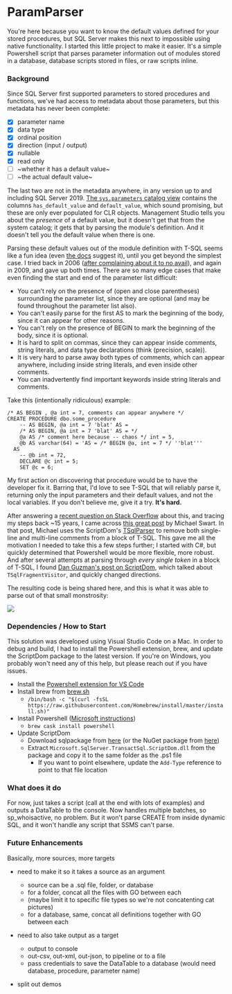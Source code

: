 # ParamParser

You're here because you want to know the default values defined for your stored procedures, but SQL Server makes this next to impossible using native functionality. I started this little project to make it easier. It's a simple Powershell script that parses parameter information out of modules stored in a database, database scripts stored in files, or raw scripts inline.

### Background

Since SQL Server first supported parameters to stored procedures and functions, we've had access to metadata about those parameters, but this metadata has never been complete:

- [x] parameter name
- [x] data type
- [x] ordinal position
- [x] direction (input / output)
- [x] nullable
- [x] read only
- [ ] ~whether it has a default value~
- [ ] ~the actual default value~

The last two are not in the metadata anywhere, in any version up to and including SQL Server 2019. [The `sys.parameters` catalog view](https://docs.microsoft.com/en-us/sql/relational-databases/system-catalog-views/sys-parameters-transact-sql) contains the columns `has_default_value` and `default_value`, which sound promising, but these are only ever populated for CLR objects. Management Studio tells you about the _presence_ of a default value, but it doesn't get that from the system catalog; it gets that by parsing the module's definition. And it doesn't tell you the default value when there is one. 

Parsing these default values out of the module definition with T-SQL seems like a fun idea (even [the docs](https://docs.microsoft.com/en-us/sql/relational-databases/system-catalog-views/sys-parameters-transact-sql) suggest it), until you get beyond the simplest case. I tried back in 2006 ([after complaining about it to no avail](https://feedback.azure.com/forums/908035-sql-server/suggestions/32891455-populate-has-default-value-in-sys-parameters)), and again in 2009, and gave up both times. There are so many edge cases that make even finding the start and end of the parameter list difficult:

- You can’t rely on the presence of (open and close parentheses) surrounding the parameter list, since they are optional (and may be found throughout the parameter list also).
- You can't easily parse for the first AS to mark the beginning of the body, since it can appear for other reasons.
- You can't rely on the presence of BEGIN to mark the beginning of the body, since it is optional.
- It is hard to split on commas, since they can appear inside comments, string literals, and data type declarations (think (precision, scale)).
- It is very hard to parse away both types of comments, which can appear anywhere, including inside string literals, and even inside other comments.
- You can inadvertently find important keywords inside string literals and comments.

Take this (intentionally ridiculous) example:

```
/* AS BEGIN , @a int = 7, comments can appear anywhere */
CREATE PROCEDURE dbo.some_procedure 
    -- AS BEGIN, @a int = 7 'blat' AS =
    /* AS BEGIN, @a int = 7 'blat' AS = */
    @a AS /* comment here because -- chaos */ int = 5,
    @b AS varchar(64) = 'AS = /* BEGIN @a, int = 7 */ ''blat'''
  AS
    -- @b int = 72,
    DECLARE @c int = 5;
    SET @c = 6;
```

My first action on discovering that procedure would be to have the developer fix it. Barring that, I'd love to see T-SQL that will reliably parse it, returning only the input parameters and their default values, and not the local variables. If you don't believe me, give it a try. **It's hard.**

After answering a [recent question on Stack Overflow](https://stackoverflow.com/q/63581531/61305) about this, and tracing my steps back ~15 years, I came across [this great post](https://michaeljswart.com/2014/04/removing-comments-from-sql/) by Michael Swart. In that post, Michael uses the ScriptDom's [TSqlParser](https://docs.microsoft.com/en-us/dotnet/api/microsoft.sqlserver.transactsql.scriptdom.tsqlparser) to remove both single-line and multi-line comments from a block of T-SQL. This gave me all the motivation I needed to take this a few steps further; I started with C#, but quickly determined that Powershell would be more flexible, more robust. And after several attempts at parsing through _every single token_ in a block of T-SQL, I found [Dan Guzman's post on ScriptDom](https://www.dbdelta.com/microsoft-sql-server-script-dom/), which talked about `TSqlFragmentVisitor`, and quickly changed directions.

The resulting code is being shared here, and this is what it was able to parse out of that small monstrosity:

![](https://sqlblog.org/wp-content/uploads/2020/08/param-parser-basic-output.png)

### Dependencies / How to Start

This solution was developed using Visual Studio Code on a Mac. In order to debug and build, I had to install the Powershell extension, brew, and update the ScriptDom package to the latest version. If you're on Windows, you probably won't need any of this help, but please reach out if you have issues. 

- Install the [Powershell extension for VS Code](https://code.visualstudio.com/docs/languages/powershell)
- Install brew from [brew.sh](https://brew.sh/)
  - `/bin/bash -c "$(curl -fsSL https://raw.githubusercontent.com/Homebrew/install/master/install.sh)"`
- Install Powershell ([Microsoft instructions](https://docs.microsoft.com/en-us/powershell/scripting/install/installing-powershell-core-on-macos?view=powershell-6))
  - `brew cask install powershell`
- Update ScriptDom
  - Download sqlpackage from [here](https://docs.microsoft.com/en-us/sql/tools/sqlpackage-download) (or the NuGet package from [here](https://www.nuget.org/packages/Microsoft.SqlServer.TransactSql.ScriptDom/))
  - Extract `Microsoft.SqlServer.TransactSql.ScriptDom.dll` from the package and copy it to the same folder as the .ps1 file
    - If you want to point elsewhere, update the `Add-Type` reference to point to that file location

### What does it do

For now, just takes a script (call at the end with lots of examples) and outputs a DataTable to the console. Now handles multiple batches, so sp_whoisactive, no problem. But it won't parse CREATE <object> from inside dynamic SQL, and it won't handle any script that SSMS can't parse.

### Future Enhancements

Basically, more sources, more targets

- need to make it so it takes a source as an argument
    - source can be a .sql file, folder, or database
    - for a folder, concat all the files with GO between each 
    - (maybe limit it to specific file types so we're not concatenting cat pictures)
    - for a database, same, concat all definitions together with GO between each

- need to also take output as a target
    - output to console
    - out-csv, out-xml, out-json, to pipeline or to a file
    - pass credentials to save the DataTable to a database (would need database, procedure, parameter name)
    
- split out demos
